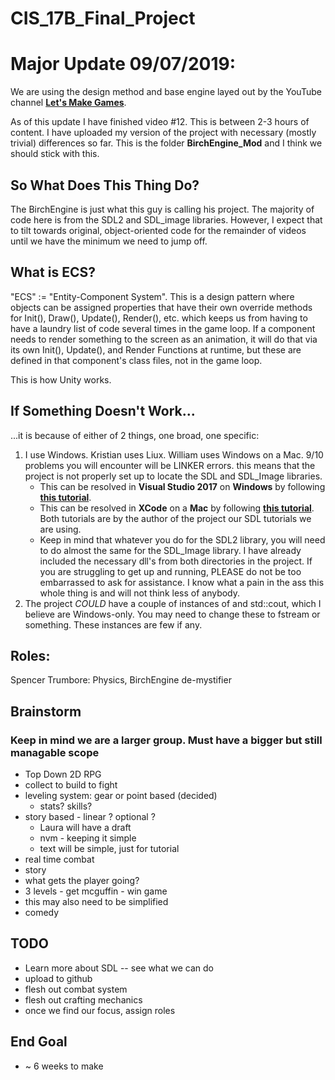 # CIS_17B_Final_Project

# Major Update 09/07/2019:
We are using the design method and base engine layed out by
the YouTube channel [**Let's Make Games**](https://www.youtube.com/user/creaper/about).

As of this update I have finished video #12. This is between 2-3 hours of content.
I have uploaded my version of the project with necessary (mostly trivial) differences
so far. This is the folder **BirchEngine_Mod** and I think we should stick with this.

## So What Does This Thing Do?

The BirchEngine is just what this guy is calling his project. The majority of code here
is from the SDL2 and SDL_image libraries. However, I expect that to tilt towards original,
object-oriented code for the remainder of videos until we have the minimum we need to jump off.

## What is ECS?

"ECS" := "Entity-Component System". This is a design pattern where objects can be assigned properties that have their own override methods for Init(), Draw(), Update(), Render(), etc. which keeps us from having to have a laundry list of code several times in the game loop. If a component needs to render something to the screen as an animation, it will do that via its own Init(), Update(), and Render Functions at runtime, but these are defined in that component's class files, not in the game loop.

This is how Unity works.

## If Something Doesn't Work...

...it is because of either of 2 things, one broad, one specific:
1. I use Windows. Kristian uses Liux. William uses Windows on a Mac. 9/10 problems you
will encounter will be LINKER errors. this means that the project is not properly set up to locate the SDL and SDL_Image
libraries.
    * This can be resolved in **Visual Studio 2017** on **Windows** by following [**this tutorial**](https://www.youtube.com/watch?v=QQzAHcojEKg).
    * This can be resolved in **XCode** on a **Mac** by following [**this tutorial**](https://www.youtube.com/watch?v=lHAUc6F_B3Y).
Both tutorials are by the author of the project our SDL tutorials we are using.
    * Keep in mind that whatever you do for the SDL2 library, you will need to do almost the same for the SDL_Image library. I have already included the necessary dll's from both directories in the project. If you are struggling to get up and running, PLEASE do not be too embarrassed to ask for assistance. I know what a pain in the ass this whole thing is and will not think less of anybody.
2. The project *COULD* have a couple of instances of <iostream> and std::cout, which I believe are Windows-only. You may need to change these to fstream or something. These instances are few if any.


## Roles:

Spencer Trumbore: Physics, BirchEngine de-mystifier

## Brainstorm
### Keep in mind we are a larger group. Must have a bigger but still managable scope
* Top Down 2D RPG
* collect to build to fight
* leveling system: gear or point based (decided)
  * stats? skills?
* story based - linear ? optional ?
  * Laura will have a draft
  * nvm - keeping it simple
  * text will be simple, just for tutorial
 * real time combat
 * story
  * what gets the player going?
  * 3 levels - get mcguffin - win game
   * this may also need to be simplified
  * comedy

## TODO
* Learn more about SDL -- see what we can do
 * upload to github
* flesh out combat system
* flesh out crafting mechanics
* once we find our focus, assign roles

## End Goal
* ~ 6 weeks to make
